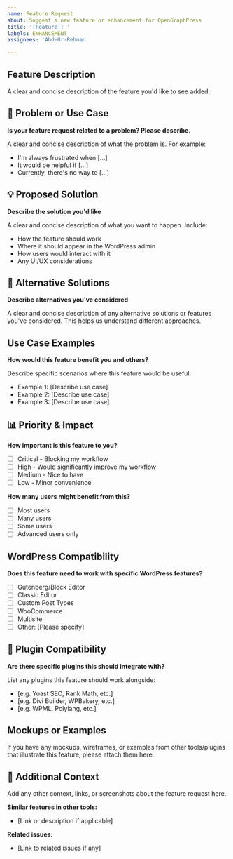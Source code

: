 ```yaml
---
name: Feature Request
about: Suggest a new feature or enhancement for OpenGraphPress
title: '[Feature]: '
labels: ENHANCEMENT
assignees: 'Abd-Ur-Rehman'

---
```


## Feature Description

A clear and concise description of the feature you'd like to see added.

## 🤔 Problem or Use Case

**Is your feature request related to a problem? Please describe.**

A clear and concise description of what the problem is. For example:

- I'm always frustrated when [...]
- It would be helpful if [...]
- Currently, there's no way to [...]

## 💡 Proposed Solution

**Describe the solution you'd like**

A clear and concise description of what you want to happen. Include:

- How the feature should work
- Where it should appear in the WordPress admin
- How users would interact with it
- Any UI/UX considerations

## 🔄 Alternative Solutions

**Describe alternatives you've considered**

A clear and concise description of any alternative solutions or features you've considered. This helps us understand different approaches.

## Use Case Examples

**How would this feature benefit you and others?**

Describe specific scenarios where this feature would be useful:

- Example 1: [Describe use case]
- Example 2: [Describe use case]
- Example 3: [Describe use case]

## 📊 Priority & Impact

**How important is this feature to you?**

- [ ] Critical - Blocking my workflow
- [ ] High - Would significantly improve my workflow
- [ ] Medium - Nice to have
- [ ] Low - Minor convenience

**How many users might benefit from this?**

- [ ] Most users
- [ ] Many users
- [ ] Some users
- [ ] Advanced users only

## WordPress Compatibility

**Does this feature need to work with specific WordPress features?**

- [ ] Gutenberg/Block Editor
- [ ] Classic Editor
- [ ] Custom Post Types
- [ ] WooCommerce
- [ ] Multisite
- [ ] Other: [Please specify]

## 🔌 Plugin Compatibility

**Are there specific plugins this should integrate with?**

List any plugins this feature should work alongside:

- [e.g. Yoast SEO, Rank Math, etc.]
- [e.g. Divi Builder, WPBakery, etc.]
- [e.g. WPML, Polylang, etc.]

## Mockups or Examples

If you have any mockups, wireframes, or examples from other tools/plugins that illustrate this feature, please attach them here.

## 📝 Additional Context

Add any other context, links, or screenshots about the feature request here.

**Similar features in other tools:**

- [Link or description if applicable]

**Related issues:**

- [Link to related issues if any]
